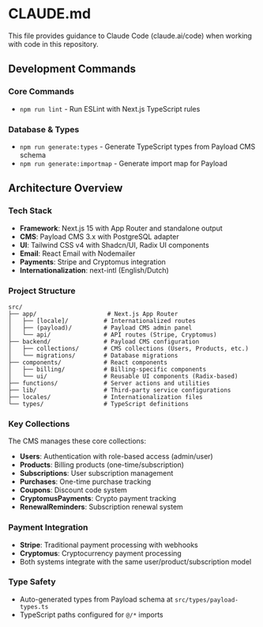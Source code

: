 # CLAUDE.md

This file provides guidance to Claude Code (claude.ai/code) when working with code in this repository.

## Development Commands

### Core Commands
- `npm run lint` - Run ESLint with Next.js TypeScript rules

### Database & Types
- `npm run generate:types` - Generate TypeScript types from Payload CMS schema
- `npm run generate:importmap` - Generate import map for Payload

## Architecture Overview

### Tech Stack
- **Framework**: Next.js 15 with App Router and standalone output
- **CMS**: Payload CMS 3.x with PostgreSQL adapter
- **UI**: Tailwind CSS v4 with Shadcn/UI, Radix UI components
- **Email**: React Email with Nodemailer
- **Payments**: Stripe and Cryptomus integration
- **Internationalization**: next-intl (English/Dutch)

### Project Structure
```
src/
├── app/                    # Next.js App Router
│   ├── [locale]/          # Internationalized routes
│   ├── (payload)/         # Payload CMS admin panel
│   └── api/               # API routes (Stripe, Cryptomus)
├── backend/               # Payload CMS configuration
│   ├── collections/       # CMS collections (Users, Products, etc.)
│   └── migrations/        # Database migrations
├── components/            # React components
│   ├── billing/           # Billing-specific components
│   └── ui/                # Reusable UI components (Radix-based)
├── functions/             # Server actions and utilities
├── lib/                   # Third-party service configurations
├── locales/               # Internationalization files
└── types/                 # TypeScript definitions
```

### Key Collections
The CMS manages these core collections:
- **Users**: Authentication with role-based access (admin/user)
- **Products**: Billing products (one-time/subscription)
- **Subscriptions**: User subscription management
- **Purchases**: One-time purchase tracking
- **Coupons**: Discount code system
- **CryptomusPayments**: Crypto payment tracking
- **RenewalReminders**: Subscription renewal system

### Payment Integration
- **Stripe**: Traditional payment processing with webhooks
- **Cryptomus**: Cryptocurrency payment processing
- Both systems integrate with the same user/product/subscription model

### Type Safety
- Auto-generated types from Payload schema at `src/types/payload-types.ts`
- TypeScript paths configured for `@/*` imports
